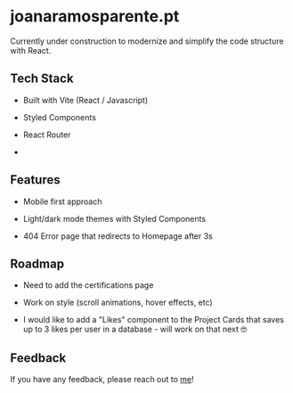 # joanaramosparente.pt

Currently under construction to modernize and simplify the code structure with React.

## Tech Stack

- Built with Vite (React / Javascript)

- Styled Components

- React Router

-

## Features

- Mobile first approach

- Light/dark mode themes with Styled Components

- 404 Error page that redirects to Homepage after 3s

## Roadmap

- Need to add the certifications page

- Work on style (scroll animations, hover effects, etc)

- I would like to add a "Likes" component to the Project Cards that saves up to 3 likes per user in a database - will work on that next 🤓

## Feedback

If you have any feedback, please reach out to [me](mailto:jrparente@gmail.com)!

